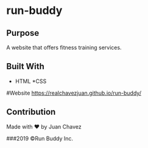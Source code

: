# run-buddy

## Purpose
A website that offers fitness training services.

## Built With
* HTML
*CSS

#Website
https://realchavezjuan.github.io/run-buddy/

## Contribution
Made with ❤️ by Juan Chavez

###2019 ©Run Buddy Inc.
